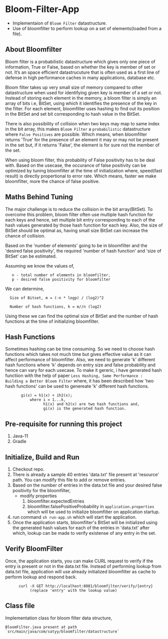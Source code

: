 # Bloom-Filter-App
- Implementaion of `Bloom Filter` datastructure.  
- Use of bloomfilter to perform lookup on a set of elements(loaded from a file).

## About Bloomfilter
Bloom filter is a probabilistic datastructure which gives only one piece of information, True or False, based on whether the key is member of set or not. It’s an space efficient datastrucuture that is often used as a first line of defense in high performance caches in many applications, database etc. 

Bloom filter takes up very small size of memory compared to other datastructure when used for identifying given key is member of a set or not. Instead of storing each element in the memory, a bloom filter is simply an array of bits i.e, BitSet, using which it identifies the presence of the key in the filter. For each element, bloomfilter uses hashing to find out its position in the BitSet and set bit corresponding to hash value in the BitSet.

There is also possibility of collision when two keys may map to same index in the bit array, this makes `Bloom Filter` a `probabilistic` datastructure where `False Positives` are possible. Which means, when bloomfilter returns 'True' for the presence of an element it may or may not be present in the set but, if it returns 'False', the element is for sure not the member of the set.

When using bloom filter, this probability of False positivity has to be deal with. Based on the usecase, the occurance of false positivity can be optimized by tuning bloomfilter at the time of initialization where, speed(fast result) is directly propertional to error rate. Which means, faster we make bloomfilter, more the chance of false positive.

## Maths Behind Tuning
The major challenge is to reduce the collision in the bit array(BitSet). To overcome this problem, bloom filter often use multiple hash function for each keys and hence, set multiple bit entry corresponding to each of the hash values generated by those hash function for each key.
Also, the size of BitSet should be optimal as, having small size BitSet can increase the chance of collision.

Based on the 'number of elements' going to be in bloomfilter and the 'desired false positivity', the required 'number of hash function' and 'size of BitSet' can be estimated.

Assuming we know the values of, 
```
   n - total number of elements in bloomfilter, 
   p - desired false positivity for bloomfilter
```
We can determine,
```
  Size of Bitset, m = (-n * logp) / (log2)^2

  Number of hash functions, k = m//n (log2)
```
Using these we can find the optimal size of BitSet and the number of hash functions at the time of initializing bloomfilter.

## Hash Functions

Sometimes hashing can be time consuming. So we need to choose hash functions which takes not much time but gives effective value as it can affect performance of bloomfilter. Also, we need to generate 'k' different hash functions where 'k' depends on entry size and false probability and hence can vary for each usecase.
To make it gereric, i have generated hash functiion with the help of paper `Less Hashing, Same Performance : Building a Better Bloom Filter` where, it has been described how 'two hash functions' can be used to genereate 'k' different hash functions.
 ```
        gi(x) = h1(x) + ih2(x);                 
            where i = 1...k,
                  h1(x) and h2(x) are two hash functions and,
                  gi(x) is the generated hash function.
 ```       
 
 ## Pre-requisite for running this project
 1. Java-11
 2. Gradle
 
 ## Initialize, Build and Run
 1. Checkout repo.
 2. There is already a sample 40 entries 'data.txt' file present at 'resource' path. You can modify this file to add or remove entries.
 3. Based on the number of entries in the data.txt file and your desired false positivity for the bloomfilter, 
      - modify properties
           1. bloomfilter.expectedEntries 
           2. bloomfilter.falsePositiveProbability
        in `application.properties` which will be used to initialize bloomfilter on application startup.
 4. run command `sh run-app.sh` which will start the application.
 5. Once the application starts, bloomfilter's BitSet will be initialized using the generated hash values for each of the entries in 'data.txt' after which, lookup can be made to verify existense of any entry in the set.

 ## Verify BloomFilter
 Once, the application starts, you can make CURL request to verify if the entry is present or not in the data.txt file. 
 Instead of performing lookup from data.txt file, application will use already initialized bloomfilter as cache to perform lookup and respond back.

```
      curl -X GET http://localhost:8081/bloomfilter/verify/{entry}  
           (replace 'entry' with the lookup value)
```

## Class file 
Implementation class for bloom filter data structure, 
```
BloomFilter.java present at path `src/main/java/com/satyy/bloomfilter/datastructure`
```

